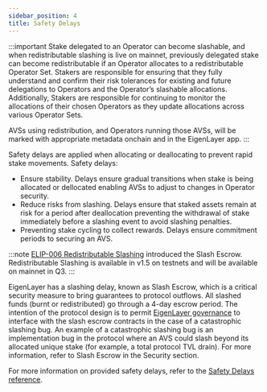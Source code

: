 ```yaml
---
sidebar_position: 4
title: Safety Delays
---
```


:::important
Stake delegated to an Operator can become slashable, and when redistributable slashing is live on mainnet, previously delegated
stake can become redistributable if an Operator allocates to a redistributable Operator Set. Stakers are responsible for 
ensuring that they fully understand and confirm their risk tolerances for existing and future delegations to Operators and the 
Operator’s slashable allocations. Additionally, Stakers are responsible for continuing to monitor the allocations of their 
chosen Operators as they update allocations across various Operator Sets.

AVSs using redistribution, and Operators running those AVSs, will be marked with appropriate metadata onchain and in the EigenLayer app.
:::

Safety delays are applied when allocating or deallocating to prevent rapid stake movements. Safety delays:
* Ensure stability. Delays ensure gradual transitions when stake is being allocated or dellocated enabling AVSs to adjust to changes in Operator security.
* Reduce risks from slashing. Delays ensure that staked assets remain at risk for a period after deallocation preventing the withdrawal of stake immediately before a slashing event to avoid slashing penalties.
* Preventing stake cycling to collect rewards. Delays ensure commitment periods to securing an AVS.

:::note
[ELIP-006 Redistributable Slashing](https://github.com/eigenfoundation/ELIPs/blob/main/ELIPs/ELIP-006.md) introduced the Slash Escrow. Redistributable Slashing is available in v1.5 on testnets and will be
available on mainnet in Q3.
:::

EigenLayer has a slashing delay, known as Slash Escrow, which is a critical security measure to bring guarantees to protocol outflows.
All slashed funds (burnt or redistributed) go through a 4-day escrow period. The intention of the protocol design is to permit
[EigenLayer governance](https://docs.eigenfoundation.org/protocol-governance/technical-architecture) to interface with 
the slash escrow contracts in the case of a catastrophic slashing bug. An example of a catastrophic slashing bug is an implementation 
bug in the protocol where an AVS could slash beyond its allocated unique stake (for example, a total protocol TVL drain). 
For more information, refer to Slash Escrow in the Security section. 

For more information on provided safety delays, refer to the [Safety Delays reference](../../reference/safety-delays-reference).
